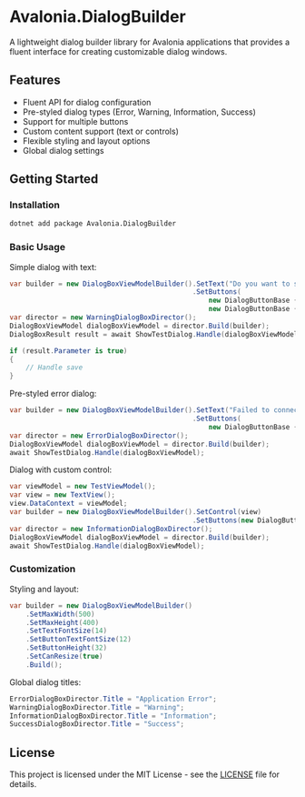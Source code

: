 # Avalonia.DialogBuilder

A lightweight dialog builder library for Avalonia applications that provides a fluent interface for creating customizable dialog windows.

## Features
- Fluent API for dialog configuration
- Pre-styled dialog types (Error, Warning, Information, Success)
- Support for multiple buttons
- Custom content support (text or controls)
- Flexible styling and layout options
- Global dialog settings

## Getting Started

### Installation
```bash
dotnet add package Avalonia.DialogBuilder
```

### Basic Usage

Simple dialog with text:
```csharp
var builder = new DialogBoxViewModelBuilder().SetText("Do you want to save changes?")
                                             .SetButtons(
                                                 new DialogButtonBase { Text = "Save", CommandParameter = true },
                                                 new DialogButtonBase { Text = "Cancel", CommandParameter = false });
var director = new WarningDialogBoxDirector();
DialogBoxViewModel dialogBoxViewModel = director.Build(builder);
DialogBoxResult result = await ShowTestDialog.Handle(dialogBoxViewModel);

if (result.Parameter is true)
{
    // Handle save
}
```

Pre-styled error dialog:
```csharp
var builder = new DialogBoxViewModelBuilder().SetText("Failed to connect to the server.")
                                             .SetButtons(
                                                 new DialogButtonBase { Text = "OK" });
var director = new ErrorDialogBoxDirector();
DialogBoxViewModel dialogBoxViewModel = director.Build(builder);
await ShowTestDialog.Handle(dialogBoxViewModel);
```

Dialog with custom control:
```csharp
var viewModel = new TestViewModel();
var view = new TextView();
view.DataContext = viewModel;
var builder = new DialogBoxViewModelBuilder().SetControl(view)
                                             .SetButtons(new DialogButtonBase { Text = "Close" });
var director = new InformationDialogBoxDirector();
DialogBoxViewModel dialogBoxViewModel = director.Build(builder);
await ShowTestDialog.Handle(dialogBoxViewModel);
```

### Customization

Styling and layout:
```csharp
var builder = new DialogBoxViewModelBuilder()
    .SetMaxWidth(500)
    .SetMaxHeight(400)
    .SetTextFontSize(14)
    .SetButtonTextFontSize(12)
    .SetButtonHeight(32)
    .SetCanResize(true)
    .Build();
```

Global dialog titles:
```csharp
ErrorDialogBoxDirector.Title = "Application Error";
WarningDialogBoxDirector.Title = "Warning";
InformationDialogBoxDirector.Title = "Information";
SuccessDialogBoxDirector.Title = "Success";
```

## License

This project is licensed under the MIT License - see the [LICENSE](LICENSE) file for details.
```
